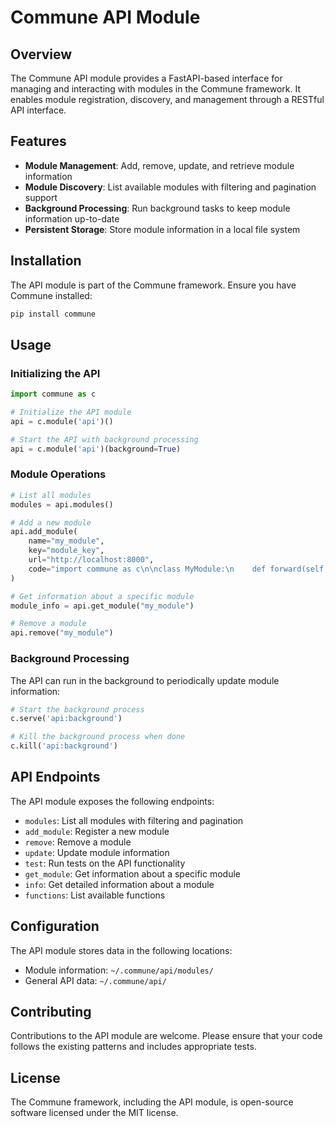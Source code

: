 # Commune API Module

## Overview

The Commune API module provides a FastAPI-based interface for managing and interacting with modules in the Commune framework. It enables module registration, discovery, and management through a RESTful API interface.

## Features

- **Module Management**: Add, remove, update, and retrieve module information
- **Module Discovery**: List available modules with filtering and pagination support
- **Background Processing**: Run background tasks to keep module information up-to-date
- **Persistent Storage**: Store module information in a local file system

## Installation

The API module is part of the Commune framework. Ensure you have Commune installed:

```bash
pip install commune
```

## Usage

### Initializing the API

```python
import commune as c

# Initialize the API module
api = c.module('api')()

# Start the API with background processing
api = c.module('api')(background=True)
```

### Module Operations

```python
# List all modules
modules = api.modules()

# Add a new module
api.add_module(
    name="my_module",
    key="module_key",
    url="http://localhost:8000",
    code="import commune as c\n\nclass MyModule:\n    def forward(self, x):\n        return x"
)

# Get information about a specific module
module_info = api.get_module("my_module")

# Remove a module
api.remove("my_module")
```

### Background Processing

The API can run in the background to periodically update module information:

```python
# Start the background process
c.serve('api:background')

# Kill the background process when done
c.kill('api:background')
```

## API Endpoints

The API module exposes the following endpoints:

- `modules`: List all modules with filtering and pagination
- `add_module`: Register a new module
- `remove`: Remove a module
- `update`: Update module information
- `test`: Run tests on the API functionality
- `get_module`: Get information about a specific module
- `info`: Get detailed information about a module
- `functions`: List available functions

## Configuration

The API module stores data in the following locations:

- Module information: `~/.commune/api/modules/`
- General API data: `~/.commune/api/`

## Contributing

Contributions to the API module are welcome. Please ensure that your code follows the existing patterns and includes appropriate tests.

## License

The Commune framework, including the API module, is open-source software licensed under the MIT license.

